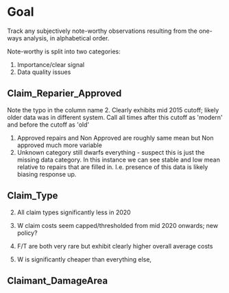 # Goal

Track any subjectively note-worthy observations resulting from the one-ways analysis, in alphabetical order.

Note-worthy is split into two categories:
1. Importance/clear signal
2. Data quality issues

## Claim_Reparier_Approved
Note the typo in the column name
2. Clearly exhibits mid 2015 cutoff; likely older data was in different system. Call all times after this cutoff as 'modern' and before the cutoff as 'old'

1. Approved repairs and Non Approved are roughly same mean but Non approved much more variable
1. Unknown category still dwarfs everything - suspect this is just the missing data category. In this instance we can see stable and low mean relative to repairs that are filled in. I.e. presence of this data is likely biasing response up.

## Claim_Type
2. All claim types significantly less in 2020
2. W claim costs seem capped/thresholded from mid 2020 onwards; new policy?

1. F/T are both very rare but exhibit clearly higher overall average costs
1. W is significantly cheaper than everything else, 

## Claimant_DamageArea
